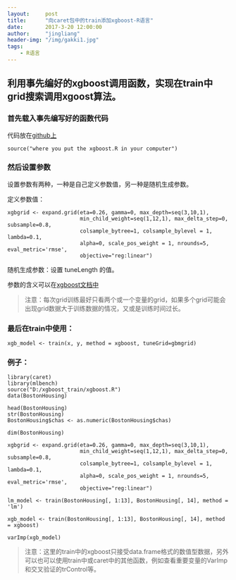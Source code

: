 ```yaml
---
layout:     post
title:      "向caret包中的train添加xgboost-R语言"
date:       2017-3-20 12:00:00
author:     "jingliang"
header-img: "/img/gakki1.jpg"
tags:
    - R语言
---
```


## 利用事先编好的xgboost调用函数，实现在train中grid搜索调用xgoost算法。

### 首先载入事先编写好的函数代码

代码放在[github上](https://github.com/jingliang92/xgboost_trian)

```    
source("where you put the xgboost.R in your computer")
```   

### 然后设置参数

设置参数有两种，一种是自己定义参数值，另一种是随机生成参数。

定义参数值：

```   
xgbgrid <- expand.grid(eta=0.26, gamma=0, max_depth=seq(3,10,1),
                       min_child_weight=seq(1,12,1), max_delta_step=0, subsample=0.8,
                       colsample_bytree=1, colsample_bylevel = 1, lambda=0.1,
                       alpha=0, scale_pos_weight = 1, nrounds=5, eval_metric='rmse',
                       objective="reg:linear")
```   

随机生成参数：设置 tuneLength 的值。

参数的含义可以在[xgboost文档中](http://xgboost.readthedocs.io/en/latest/parameter.html#parameters-in-r-package)

>注意：每次grid训练最好只看两个或一个变量的grid，如果多个grid可能会出现grid数据大于训练数据的情况，又或是训练时间过长。

### 最后在train中使用：

```   
xgb_model <- train(x, y, method = xgboost, tuneGrid=gbmgrid)
``` 

### 例子：

```   
library(caret)
library(mlbench)
source("D:/xgboost_train/xgboost.R")
data(BostonHousing)

head(BostonHousing)
str(BostonHousing)
BostonHousing$chas <- as.numeric(BostonHousing$chas)

dim(BostonHousing)

xgbgrid <- expand.grid(eta=0.26, gamma=0, max_depth=seq(3,10,1),
                       min_child_weight=seq(1,12,1), max_delta_step=0, subsample=0.8,
                       colsample_bytree=1, colsample_bylevel = 1, lambda=0.1,
                       alpha=0, scale_pos_weight = 1, nrounds=5, eval_metric='rmse',
                       objective="reg:linear")

lm_model <- train(BostonHousing[, 1:13], BostonHousing[, 14], method = 'lm')

xgb_model <- train(BostonHousing[, 1:13], BostonHousing[, 14], method = xgboost)

varImp(xgb_model)
``` 

>注意：这里的train中的xgboost只接受data.frame格式的数值型数据，另外可以也可以使用train中或caret中的其他函数，例如查看重要变量的VarImp和交叉验证的trControl等。
